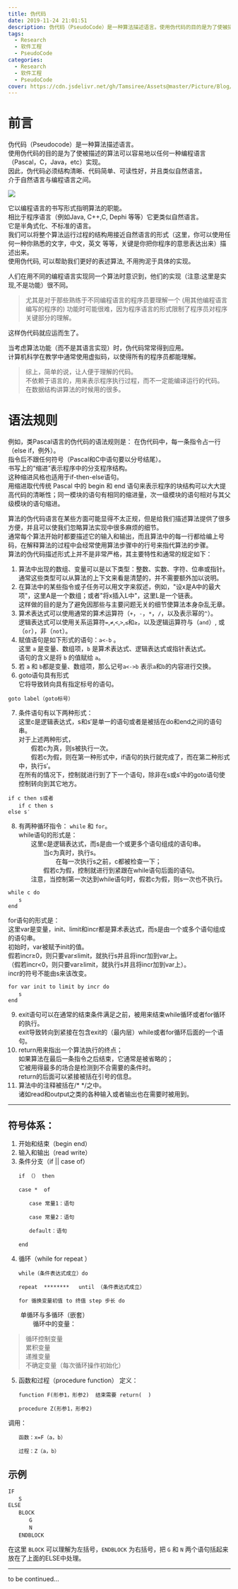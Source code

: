 ```yaml
---
title: 伪代码
date: 2019-11-24 21:01:51
description: 伪代码（PseudoCode）是一种算法描述语言。使用伪代码的目的是为了使被描述的算法可以容易地以任何一种编程语言（Pascal，C，Java，etc）实现。
tags:
  - Research
  - 软件工程
  - PseudoCode
categories:
  - Research
  - 软件工程
  - PseudoCode
cover: https://cdn.jsdelivr.net/gh/Tamsiree/Assets@master/Picture/Blog/Cover/wallhaven-4dpel4.jpg
---
```


# 前言
伪代码（Pseudocode）是一种算法描述语言。  
使用伪代码的目的是为了使被描述的算法可以容易地以任何一种编程语言（Pascal，C，Java，etc）实现。  
因此，伪代码必须结构清晰、代码简单、可读性好，并且类似自然语言。   
介于自然语言与编程语言之间。

![](https://cdn.jsdelivr.net/gh/Tamsiree/Assets@master/Picture/code-wallpaper-15.jpg)

它以编程语言的书写形式指明算法的职能。  
相比于程序语言（例如Java, C++,C, Dephi 等等）它更类似自然语言。  
它是半角式化、不标准的语言。  
我们可以将整个算法运行过程的结构用接近自然语言的形式（这里，你可以使用任何一种你熟悉的文字，中文，英文 等等，关键是你把你程序的意思表达出来）描述出来。  
使用伪代码, 可以帮助我们更好的表述算法, 不用拘泥于具体的实现。

人们在用不同的编程语言实现同一个算法时意识到，他们的实现（注意:这里是实现,不是功能）很不同。  
> 尤其是对于那些熟练于不同编程语言的程序员要理解一个 (用其他编程语言编写的程序的) 功能时可能很难，因为程序语言的形式限制了程序员对程序关键部分的理解。 

这样伪代码就应运而生了。

当考虑算法功能（而不是其语言实现）时，伪代码常常得到应用。  
计算机科学在教学中通常使用虚拟码，以使得所有的程序员都能理解。

> 综上，简单的说，让人便于理解的代码。  
> 不依赖于语言的，用来表示程序执行过程，而不一定能编译运行的代码。  
> 在数据结构讲算法的时候用的很多。 


# 语法规则
例如，类Pascal语言的伪代码的语法规则是： 在伪代码中，每一条指令占一行（else if，例外）。  
指令后不跟任何符号（Pascal和C中语句要以分号结尾）。  
书写上的“缩进”表示程序中的分支程序结构。  
这种缩进风格也适用于if-then-else语句。  
用缩进取代传统 Pascal 中的 begin 和 end 语句来表示程序的块结构可以大大提高代码的清晰性；同一模块的语句有相同的缩进量，次一级模块的语句相对与其父级模块的语句缩进。

算法的伪代码语言在某些方面可能显得不太正规，但是给我们描述算法提供了很多方便，并且可以使我们忽略算法实现中很多麻烦的细节。  
通常每个算法开始时都要描述它的输入和输出，而且算法中的每一行都给编上号码，在解释算法的过程中会经常使用算法步骤中的行号来指代算法的步骤。  
算法的伪代码描述形式上并不是非常严格，其主要特性和通常的规定如下：

1. 算法中出现的数组、变量可以是以下类型：整数、实数、字符、位串或指针。  
通常这些类型可以从算法的上下文来看是清楚的，并不需要额外加以说明。  
2. 在算法中的某些指令或子任务可以用文字来叙述，例如，"设x是A中的最大项"，这里A是一个数组；或者"将x插入L中"，这里L是一个链表。  
这样做的目的是为了避免因那些与主要问题无关的细节使算法本身杂乱无章。
3. 算术表达式可以使用通常的算术运算符（`+`，`-`，`*`，`/`，以及表示幂的`^`）。  
逻辑表达式可以使用关系运算符`=`,`≠`,`<`,`>`,`≤`和`≥`，以及逻辑运算符与（`and`）, 或（`or`），非（`not`）。
4. 赋值语句是如下形式的语句：`a<-b` 。  
这里 `a` 是变量、数组项，`b` 是算术表达式、逻辑表达式或指针表达式。  
语句的含义是将 `b` 的值赋给 `a`。
5. 若 `a` 和 `b`都是变量、数组项，那么记号`a<->b` 表示`a`和`b`的内容进行交换。
6. goto语句具有形式  
它将导致转向具有指定标号的语句。 
```
goto label（goto标号）
```
7. 条件语句有以下两种形式：  
这里c是逻辑表达式，s和s′是单一的语句或者是被括在do和end之间的语句串。  
对于上述两种形式，  
　　假若c为真，则s被执行一次。  
　　假若c为假，则在第一种形式中，if语句的执行就完成了，而在第二种形式中，执行s′。  
在所有的情况下，控制就进行到了下一个语句，除非在s或s′中的goto语句使控制转向到其它地方。 
```
if c then s或者
　　if c then s
else s′
```
8. 有两种循环指令： `while` 和 `for`。  
while语句的形式是：  
　　这里c是逻辑表达式，而s是由一个或更多个语句组成的语句串。  
　　　　当c为真时，执行s。  
　　　　　　在每一次执行s之前，c都被检查一下；  
　　　　假若c为假，控制就进行到紧跟在while语句后面的语句。  
　　注意，当控制第一次达到while语句时，假若c为假，则s一次也不执行。  
```
while c do 
　　s
end
```
for语句的形式是：  
这里var是变量，init、limit和incr都是算术表达式，而s是由一个或多个语句组成的语句串。  
初始时，var被赋予init的值。  
假若incr≥0，则只要var≤limit，就执行s并且将incr加到var上。  
（假若incr<0，则只要var≥limit，就执行s并且将incr加到var上）。  
incr的符号不能由s来该改变。
```
for var init to limit by incr do
　　s
end
```
9. exit语句可以在通常的结束条件满足之前，被用来结束while循环或者for循环的执行。  
exit导致转向到紧接在包含exit的（最内层）while或者for循环后面的一个语句。
10. return用来指出一个算法执行的终点；  
如果算法在最后一条指令之后结束，它通常是被省略的；  
它被用得最多的场合是检测到不合需要的条件时。  
return的后面可以紧接被括在引号的信息。
11. 算法中的注释被括在/* */之中。  
诸如read和output之类的各种输入或者输出也在需要时被用到。

---

## 符号体系：

1. 开始和结束（begin end）
2. 输入和输出（read write）
3. 条件分支（if   ||  case of）
```
　　if （） then　
```
```
　　case *  of

　　　　case 常量1：语句

　　　　case 常量2：语句

　　　　default：语句

　　end
```
4. 循环（while  for  repeat ）
```
　　while（条件表达式成立）do
```
```
　　repeat  ********   until （条件表达式成立）
```
```
　　for 循换变量初值 to 终值 step 步长 do
```
　　单循环与多循环（嵌套）  
　　　　循环中的变量：
> 循环控制变量  
> 累积变量  
> 递推变量  
> 不确定变量（每次循环操作初始化）  
5. 函数和过程（procedure  function）
定义：
```
　　function F(形参1，形参2)  结束需要 return(  )
```
```
　　procedure Z(形参1，形参2)
```
调用：
```
　　函数：x=F（a，b）
```
```
　　过程：Z（a，b）
```

## 示例
```
IF
　　S
ELSE
　　BLOCK
　　　　G
　　　　N
　　ENDBLOCK
```

在这里 `BLOCK` 可以理解为左括号，`ENDBLOCK` 为右括号，把 `G` 和 `N` 两个语句括起来放在了上面的ELSE中处理。


---
to be continued...